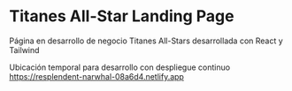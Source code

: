 # Titanes All-Star Landing Page

Página en desarrollo de negocio Titanes All-Stars desarrollada con React y Tailwind

Ubicación temporal para desarrollo con despliegue continuo
https://resplendent-narwhal-08a6d4.netlify.app